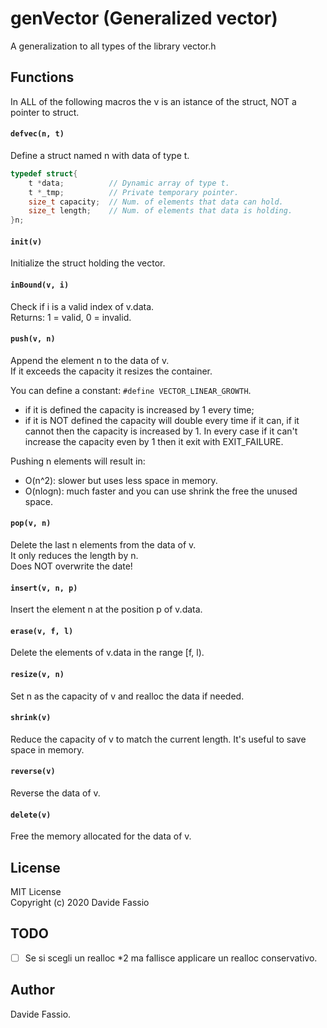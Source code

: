 # genVector (Generalized vector)
A generalization to all types of the library vector.h

## Functions
In ALL of the following macros the v is an istance of the struct, NOT a pointer to struct.
#### ```defvec(n, t)```
Define a struct named n with data of type t.
``` C
typedef struct{
    t *data;          // Dynamic array of type t.
    t *_tmp;          // Private temporary pointer.
    size_t capacity;  // Num. of elements that data can hold.
    size_t length;    // Num. of elements that data is holding.
}n;
```

#### ```init(v)```
Initialize the struct holding the vector.

#### ```inBound(v, i)```
Check if i is a valid index of v.data. \
Returns: 1 = valid, 0 = invalid.

#### ```push(v, n)```
Append the element n to the data of v. \
If it exceeds the capacity it resizes the container.

You can define a constant: ```#define VECTOR_LINEAR_GROWTH```.
 - if it is defined the capacity is increased by 1 every time;
 - if it is NOT defined the capacity will double every time if it can, if it cannot then the capacity is increased by 1.
In every case if it can't increase the capacity even by 1 then it exit with EXIT_FAILURE.

Pushing n elements will result in:
 - O(n^2): slower but uses less space in memory.
 - O(nlogn): much faster and you can use shrink the free the unused space.

#### ```pop(v, n)```
Delete the last n elements from the data of v. \
It only reduces the length by n. \
Does NOT overwrite the date!

#### ```insert(v, n, p)```
Insert the element n at the position p of v.data.

#### ```erase(v, f, l)```
Delete the elements of v.data in the range [f, l).

#### ```resize(v, n)```
Set n as the capacity of v and realloc the data if needed.

#### ```shrink(v)```
Reduce the capacity of v to match the current length.
It's useful to save space in memory.

#### ```reverse(v)```
Reverse the data of v.

#### ```delete(v)```
Free the memory allocated for the data of v.

## License
MIT License \
Copyright (c) 2020 Davide Fassio

## TODO
- [ ] Se si scegli un realloc \*2 ma fallisce applicare un realloc conservativo.

## Author
Davide Fassio.

